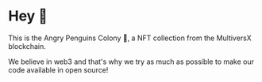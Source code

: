 # Hey :wave:

This is the Angry Penguins Colony :penguin:, a NFT collection from the MultiversX blockchain.

We believe in web3 and that's why we try as much as possible to make our code available in open source! 
